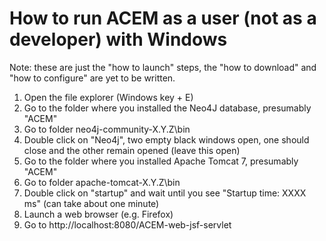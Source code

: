 How to run ACEM as a user (not as a developer) with Windows
===========================================================

Note: these are just the "how to launch" steps, the "how to download" and "how to configure" are yet to be written.

1. Open the file explorer (Windows key + E)
2. Go to the folder where you installed the Neo4J database, presumably "ACEM"
3. Go to folder neo4j-community-X.Y.Z\bin
4. Double click on "Neo4j", two empty black windows open, one should close and the other remain opened (leave this open)
5. Go to the folder where you installed Apache Tomcat 7, presumably "ACEM"
6. Go to folder apache-tomcat-X.Y.Z\bin
7. Double click on "startup" and wait until you see "Startup time: XXXX ms" (can take about one minute)
8. Launch a web browser (e.g. Firefox)
9. Go to http://localhost:8080/ACEM-web-jsf-servlet
